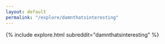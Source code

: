```yaml
---
layout: default
permalink: "/explore/damnthatsinteresting"
---
```


{% include explore.html subreddit="damnthatsinteresting" %}
